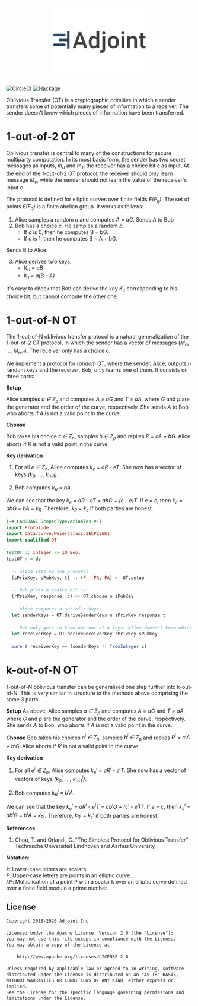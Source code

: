 <p align="center">
<a href="https://www.adjoint.io">
  <img width="250" src="./.assets/adjoint.png" alt="Adjoint Logo" />
</a>
</p>

[![CircleCI](https://circleci.com/gh/adjoint-io/oblivious-transfer.svg?style=svg)](https://circleci.com/gh/adjoint-io/oblivious-transfer)
[![Hackage](https://img.shields.io/hackage/v/oblivious-transfer.svg)](http://hackage.haskell.org/package/oblivious-transfer)

Oblivious Transfer (OT) is a cryptographic primitive in which a sender transfers some of potentially many pieces of information to a receiver.
The sender doesn't know which pieces of information have been transferred.

1-out-of-2 OT
=============

Oblivious transfer is central to many of the constructions for secure multiparty computation.
In its most basic form, the sender has two secret messages as inputs, _m<sub>0</sub>_ and _m<sub>1</sub>_; the receiver has a choice bit _c_ as input.
At the end of the 1-out-of-2 OT protocol, the receiver should only learn message _M<sub>c</sub>_, while the sender should not
learn the value of the receiver's input _c_.

The protocol is defined for elliptic curves over finite fields _E(F<sub>q</sub>)_. The set of points _E(F<sub>q</sub>)_ is a finite abelian group.
It works as follows:

1. Alice samples a random _a_ and computes _A = aG_. Sends _A_ to Bob
2. Bob has a choice _c_. He samples a random _b_.
    - If _c_ is 0, then he computes B = bG.
    - If _c_ is 1, then he computes B = A + bG.

  Sends B to Alice

3. Alice derives two keys:
    - _K<sub>0</sub> = aB_
    - _K<sub>1</sub> = a(B - A)_

  It's easy to check that Bob can derive the key _K<sub>c</sub>_ corresponding to his choice bit, but cannot compute the other one.

1-out-of-N OT
=============

The 1-out-of-N oblivious transfer protocol is a natural generalization of the 1-out-of-2 OT protocol,
in which the sender has a vector of messages (_M<sub>0</sub>, ..., M<sub>n-1</sub>_). The receiver only has a choice _c_.

We implement a protocol for *random* OT, where the sender, Alice, outputs _n_ random keys and the receiver, Bob, only learns one of them.
It consists on three parts:

**Setup**

Alice samples _a ∈ Z<sub>p</sub>_ and computes _A = aG_ and _T = aA_, where _G_ and _p_ are the generator and the order of the curve, respectively.
She sends _A_ to Bob, who aborts if _A_ is not a valid point in the curve.

**Choose**

Bob takes his choice _c ∈ Z<sub>n</sub>_, samples _b ∈ Z<sub>p</sub>_ and replies _R = cA + bG_. Alice aborts if _R_ is not a valid point in the curve.

**Key derivation**

1. For all _e ∈ Z<sub>n</sub>_, Alice computes _k<sub>e</sub> = aR - eT_. She now has a vector of keys _(k<sub>0</sub>, ..., k<sub>n-1</sub>)_.

2. Bob computes _k<sub>R</sub> = bA_.

We can see that the key _k<sub>e</sub> = aR - eT = abG + (c - e)T_. If _e = c_, then _k<sub>c</sub> = abG = bA = k<sub>R</sub>_.
Therefore, _k<sub>R</sub> = k<sub>c</sub>_ if both parties are honest.

```haskell
{-# LANGUAGE ScopedTypeVariables #-}
import Protolude
import Data.Curve.Weierstrass.SECP256K1
import qualified OT

testOT :: Integer -> IO Bool
testOT n = do

  -- Alice sets up the procotol
  (sPrivKey, sPubKey, t) :: (Fr, PA, PA) <- OT.setup

  -- Bob picks a choice bit 'c'
  (rPrivKey, response, c) <- OT.choose n sPubKey

  -- Alice computes a set of n keys
  let senderKeys = OT.deriveSenderKeys n sPrivKey response t

  -- Bob only gets to know one out of n keys. Alice doesn't know which one
  let receiverKey = OT.deriveReceiverKey rPrivKey sPubKey

  pure $ receiverKey == (senderKeys !! fromInteger c)
```

k-out-of-N OT
=============

1-out-of-N oblivious transfer can be generalised one step further into
k-out-of-N. This is very similar in structure to the methods above comprising
the same 3 parts:

**Setup**
As above, Alice samples _a ∈ Z<sub>p</sub>_ and computes _A = aG_ and _T = aA_, where _G_ and _p_ are the generator and the order of the curve, respectively.
She sends _A_ to Bob, who aborts if _A_ is not a valid point in the curve.

**Choose**
Bob takes his choices _c<sup>i</sup> ∈ Z<sub>n</sub>_, samples _b<sup>i</sup> ∈ Z<sub>p</sub>_ and replies _R<sup>i</sup> = c<sup>i</sup>A + b<sup>i</sup>G_. Alice aborts if _R<sup>i</sup>_ is not a valid point in the curve.

**Key derivation**

1. For all _e<sup>i</sup> ∈ Z<sub>n</sub>_, Alice computes _k<sub>e</sub><sup>i</sup> = aR<sup>i</sup> - e<sup>i</sup>T_. She now has a vector of vectors of keys _(k<sub>0</sub><sup>i</sup>, ..., k<sub>n-1</sub><sup>i</sup>)_.

2. Bob computes _k<sub>R</sub><sup>i</sup> = b<sup>i</sup>A_.

We can see that the key _k<sub>e</sub><sup>i</sup> = aR<sup>i</sup> - e<sup>i</sup>T = ab<sup>i</sup>G + (c<sup>i</sup> - e<sup>i</sup>)T_. If _e = c_, then _k<sub>c</sub><sup>i</sup> = ab<sup>i</sup>G = b<sup>i</sup>A = k<sub>R</sub><sup>i</sup>_.
Therefore, _k<sub>R</sub><sup>i</sup> = k<sub>c</sub><sup>i</sup>_ if both parties are honest.

**References**:

1.  Chou, T. and Orlandi, C. "The Simplest Protocol for Oblivious Transfer" Technische Universiteit Eindhoven and Aarhus University


**Notation**:

_k_: Lower-case letters are scalars. <br />
_P_: Upper-case letters are points in an elliptic curve. <br />
_kP_: Multiplication of a point P with a scalar k over an elliptic curve defined over a finite field modulo a prime number.

License
-------

```
Copyright 2018-2020 Adjoint Inc

Licensed under the Apache License, Version 2.0 (the "License");
you may not use this file except in compliance with the License.
You may obtain a copy of the License at

    http://www.apache.org/licenses/LICENSE-2.0

Unless required by applicable law or agreed to in writing, software
distributed under the License is distributed on an "AS IS" BASIS,
WITHOUT WARRANTIES OR CONDITIONS OF ANY KIND, either express or implied.
See the License for the specific language governing permissions and
limitations under the License.
```
